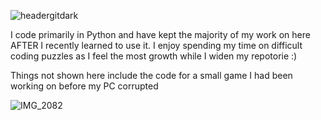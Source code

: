 ![headergitdark](https://user-images.githubusercontent.com/86629893/227188445-5dafe53a-0b63-4ef5-864a-c04e38fe3021.gif)


I code primarily in Python and have kept the majority of my work on here AFTER I recently learned to use it. I enjoy spending my time on difficult coding puzzles as I feel the most growth while I widen my repotorie :)

Things not shown here include the code for a small game I had been working on before my PC corrupted

![IMG_2082](https://user-images.githubusercontent.com/86629893/227190112-7f4973ac-70f1-4ffb-aefe-e573b6e3f4f7.jpg)
